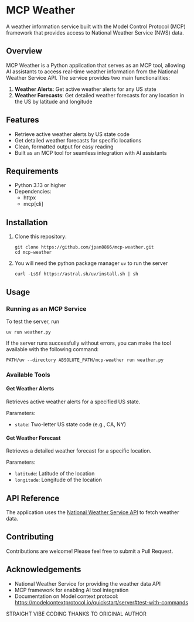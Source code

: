 # MCP Weather

A weather information service built with the Model Control Protocol (MCP) framework that provides access to National Weather Service (NWS) data.

## Overview

MCP Weather is a Python application that serves as an MCP tool, allowing AI assistants to access real-time weather information from the National Weather Service API. The service provides two main functionalities:

1. **Weather Alerts**: Get active weather alerts for any US state
2. **Weather Forecasts**: Get detailed weather forecasts for any location in the US by latitude and longitude

## Features

- Retrieve active weather alerts by US state code
- Get detailed weather forecasts for specific locations
- Clean, formatted output for easy reading
- Built as an MCP tool for seamless integration with AI assistants

## Requirements

- Python 3.13 or higher
- Dependencies:
  - httpx
  - mcp[cli]

## Installation

1. Clone this repository:
   ```
   git clone https://github.com/jpan8866/mcp-weather.git
   cd mcp-weather
   ```
2. You will need the python package manager `uv` to run the server
   ```
   curl -LsSf https://astral.sh/uv/install.sh | sh
   ```

## Usage

### Running as an MCP Service

To test the server, run 
```
uv run weather.py
```

If the server runs successfully without errors, you can make the tool available with the following command:
```
PATH/uv --directory ABSOLUTE_PATH/mcp-weather run weather.py
```

### Available Tools

#### Get Weather Alerts

Retrieves active weather alerts for a specified US state.

Parameters:
- `state`: Two-letter US state code (e.g., CA, NY)

#### Get Weather Forecast

Retrieves a detailed weather forecast for a specific location.

Parameters:
- `latitude`: Latitude of the location
- `longitude`: Longitude of the location

## API Reference

The application uses the [National Weather Service API](https://www.weather.gov/documentation/services-web-api) to fetch weather data.

## Contributing

Contributions are welcome! Please feel free to submit a Pull Request.

## Acknowledgements

- National Weather Service for providing the weather data API
- MCP framework for enabling AI tool integration
- Documentation on Model context protocol: https://modelcontextprotocol.io/quickstart/server#test-with-commands


STRAIGHT VIBE CODING THANKS TO ORIGINAL AUTHOR
